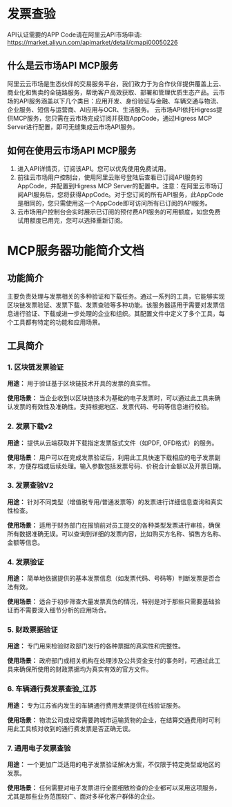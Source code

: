 # 发票查验

API认证需要的APP Code请在阿里云API市场申请: https://market.aliyun.com/apimarket/detail/cmapi00050226

## 什么是云市场API MCP服务

阿里云云市场是生态伙伴的交易服务平台，我们致力于为合作伙伴提供覆盖上云、商业化和售卖的全链路服务，帮助客户高效获取、部署和管理优质生态产品。云市场的API服务涵盖以下几个类目：应用开发、身份验证与金融、车辆交通与物流、企业服务、短信与运营商、AI应用与OCR、生活服务。
云市场API依托Higress提供MCP服务，您只需在云市场完成订阅并获取AppCode，通过Higress MCP Server进行配置，即可无缝集成云市场API服务。

## 如何在使用云市场API MCP服务

1. 进入API详情页，订阅该API。您可以优先使用免费试用。
2. 前往云市场用户控制台，使用阿里云账号登陆后查看已订阅API服务的AppCode，并配置到Higress MCP Server的配置中。注意：在阿里云市场订阅API服务后，您将获得AppCode。对于您订阅的所有API服务，此AppCode是相同的，您只需使用这一个AppCode即可访问所有已订阅的API服务。
3. 云市场用户控制台会实时展示已订阅的预付费API服务的可用额度，如您免费试用额度已用完，您可以选择重新订阅。

# MCP服务器功能简介文档

## 功能简介
主要负责处理与发票相关的多种验证和下载任务。通过一系列的工具，它能够实现区块链发票验证、发票下载、发票查验等多种功能。该服务器适用于需要对发票信息进行验证、下载或进一步处理的企业和组织。其配置文件中定义了多个工具，每个工具都有特定的功能和应用场景。

## 工具简介

### 1. 区块链发票验证
**用途：**
用于验证基于区块链技术开具的发票的真实性。
  
**使用场景：**
当企业收到以区块链技术为基础的电子发票时，可以通过此工具来确认发票的有效性及准确性。支持根据地区、发票代码、号码等信息进行校验。

### 2. 发票下载v2
**用途：**
提供从云端获取并下载指定发票版式文件（如PDF, OFD格式）的服务。
  
**使用场景：**
用户可以在完成发票验证后，利用此工具快速下载相应的电子发票副本，方便存档或后续处理。输入参数包括发票号码、价税合计金额以及开票日期。

### 3. 发票查验V2
**用途：**
针对不同类型（增值税专用/普通发票等）的发票进行详细信息查询和真实性检查。
  
**使用场景：**
适用于财务部门在报销前对员工提交的各种类型发票进行审核，确保所有数据准确无误。可以查询到详细的发票内容，比如购买方名称、销售方名称、金额等信息。

### 4. 发票验证
**用途：**
简单地依据提供的基本发票信息（如发票代码、号码等）判断发票是否合法有效。
  
**使用场景：**
适合于初步筛查大量发票真伪的情况，特别是对于那些只需要基础验证而不需要深入细节分析的应用场合。

### 5. 财政票据验证
**用途：**
专门用来检验财政部门发行的各种票据的真实性和完整性。
  
**使用场景：**
政府部门或相关机构在处理涉及公共资金支付的事务时，可通过此工具来确保所使用的财政票据均为真实有效的官方文件。

### 6. 车辆通行费发票查验_江苏
**用途：**
专为江苏省内发生的车辆通行费用发票提供在线验证服务。
  
**使用场景：**
物流公司或经常需要跨城市运输货物的企业，在结算交通费用时可利用此工具核对收到的通行费发票是否正确无误。

### 7. 通用电子发票查验
**用途：**
一个更加广泛适用的电子发票验证解决方案，不仅限于特定类型或地区的发票。
  
**使用场景：**
任何需要对电子发票进行全面细致检查的企业都可以采用这项服务，尤其是那些业务范围较广、面对多样化客户群体的企业。
